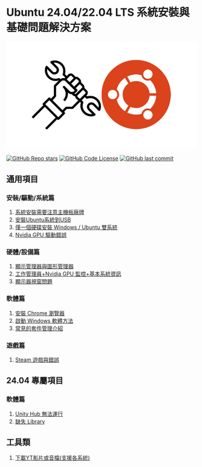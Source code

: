 # Ubuntu 24.04/22.04 LTS 系統安裝與基礎問題解決方案
![# Ubuntu-Guide](./assets/logo.png)

[![GitHub Repo stars](https://img.shields.io/github/stars/TsukiSama9292/Ubuntu-Guide?style=social)](https://github.com/TsukiSama9292/Ubuntu-Guide/stargazers)
[![GitHub Code License](https://img.shields.io/github/license/TsukiSama9292/Ubuntu-Guide)](LICENSE)
[![GitHub last commit](https://img.shields.io/github/last-commit/TsukiSama9292/Ubuntu-Guide)](https://github.com/TsukiSama9292/Ubuntu-Guide/commits/main)

## 通用項目
### 安裝/驅動/系統篇
1. [系統安裝需要注意主機板廠牌](./zh_tw/all/system_install_notice.md)
2. [安裝Ubuntu系統到USB](./zh_tw/all/install_ubuntu.md)
3. [僅一個硬碟安裝 Windows / Ubuntu 雙系統](./zh_tw/all/install_ubuntu.md)
4. [Nvidia GPU 驅動錯誤](./zh_tw/all/nvidia_gpu_driver_error.md)
### 硬體/設備篇
1. [顯示管理器與圖形管理器](./zh_tw/all/display_manager_and_graphics_manager.md)
2. [工作管理員+Nvidia GPU 監控+基本系統資訊](./zh_tw/all/work_manager_and_hardware_monitoring.md)
3. [顯示器視窗問題](./zh_tw/all/display_monitor_window_problem.md)
### 軟體篇
1. [安裝 Chrome 瀏覽器](./zh_tw/all/install_chrome.md)
2. [啟動 Windows 軟體方法](./zh_tw/all/launch_windows_software.md)
3. [常見的套件管理介紹](.//zh_tw/all/package_management.md)
### 遊戲篇
1. [Steam 遊戲與錯誤](./zh_tw/all/steam_game_error_or_black_screen.md)


## 24.04 專屬項目
### 軟體篇
1. [Unity Hub 無法運行](./zh_tw/24.04/unity_hub_cannot_run.md)
2. [缺失 Library](./zh_tw/24.04/missing_library.md)

## 工具類
1. [下載YT影片或音檔(支援各系統)](./zh_tw/tool/download_yt_video_or_audio.ipynb)

